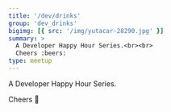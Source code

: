 ```yaml
---
title: '/dev/drinks'
group: 'dev_drinks'
bigimg: [{ src: '/img/yutacar-28290.jpg' }]
summary: >
  A Developer Happy Hour Series.<br><br>
  Cheers :beers:
type: meetup
---
```


A Developer Happy Hour Series.

Cheers :beers:
